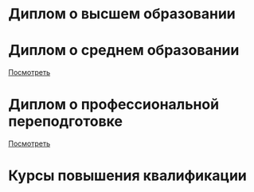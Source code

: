 # Диплом о высшем образовании
# Диплом о среднем образовании
[Посмотреть](diplom.pdf)
# Диплом о профессиональной переподготовке
[Посмотреть](clever.pdf)
# Курсы повышения квалификации